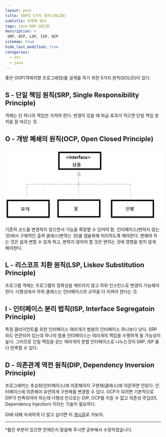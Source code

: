```yaml
---
layout: post
title: OOP의 5가지 원칙(SOLID)
subtitle: 부제목 예시
tags: java OOP SOLID
description: >
 SRP, OCP, LSP, ISP, DIP
sitemap: true
hide_last_modified: true
categories:
  - etc
  - java
---
```


좋은 OOP(객체지향 프로그래밍)를 설계를 하기 위한 5가지 원칙(SOLID)이 있다.

## S - 단일 책임 원칙(SRP, Single Responsibility Principle)
객체는 단 하나의 책임만 가져야 한다. 변경이 있을 때 파급 효과가 적으면 단일 책임 원칙을 잘 따르는 것.

## O - 개방 폐쇄의 원칙(OCP, Open Closed Principle)

![](/assets//img/blog/etc/java/oop_1.PNG)

기존의 코드를 변경하지 않으면서 기능을 확장할 수 있어야 함. 인터페이스(변하지 않는 것)에서 구체적인 출력 클래스(변하는 것)를 캡슐화해 처리하도록 해야한다. 변해야 하는 것은 쉽게 변할 수 있게 하고, 변하지 않아야 할 것은 변하는 것에 영향을 받지 않게 해야한다.

## L - 리스코프 치환 원칙(LSP, Liskov Substitution Principle)
프로그램 객체는 프로그램의 정확성을 깨뜨리지 않고 하위 인스턴스로 변경이 가능해야 한다. 다형성에서 하위 클래스는 인터페이스의 규약을 다 지켜야 한다는 것.

## I - 인터페이스 분리 법칙(ISP, Interface Segregatoin Principle)
특정 클라이언트를 위한 인터페이스 여러개가 범용의 인터페이스 하나보다 낫다. SRP와도 연관되어 있는데 하나의 범용 인터페이스는 여러개의 책임을 수행하게 될 가능성이 높다. 그러므로 단일 책임을 갖는 여러개의 분할 인터페이스로 나누는것이 SRP, ISP 둘다 만족할 수 있다.

## D - 의존관계 역전 원칙(DIP, Dependency Inversion Principle)
프로그래머는 추상화(인터페이스)에 의존해야지 구현체(클래스)에 의존하면 안된다. 인터페이스에 의존해야 유연하게 구현체를 변경할 수 있다. OCP가 되려면 기본적으로 DIP가 만족되어야 하는데 다형성 만으로는 DIP, OCP를 지킬 수 없고 의존성 주입(DI, Dependency Injection) 이라는 기술이 필요하다.

DI에 대해 자세하게 더 알고 싶다면 이 [게시글]로 가보자.

[게시글]: https://parkmuhyeun.github.io/study/spring/2022-02-10-Spring(2)/

---

*틀린 부분이 있으면 언제든지 말씀해 주시면 공부해서 수정하겠습니다.